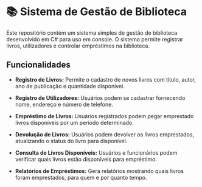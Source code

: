 # 📚 Sistema de Gestão de Biblioteca

Este repositório contém um sistema simples de gestão de biblioteca desenvolvido em C# para uso em console. O sistema permite registrar livros, utilizadores e controlar empréstimos na biblioteca.

## Funcionalidades

- **Registro de Livros:** Permite o cadastro de novos livros com título, autor, ano de publicação e quantidade disponível.
  
- **Registro de Utilizadores:** Usuários podem se cadastrar fornecendo nome, endereço e número de telefone.
  
- **Empréstimo de Livros:** Usuários registrados podem pegar emprestado livros disponíveis por um período determinado.
  
- **Devolução de Livros:** Usuários podem devolver os livros emprestados, atualizando o status do livro para disponível.

- **Consulta de Livros Disponíveis:** Usuários e funcionários podem verificar quais livros estão disponíveis para empréstimo.

- **Relatórios de Empréstimos:** Gera relatórios mostrando quais livros foram emprestados, para quem e por quanto tempo.
